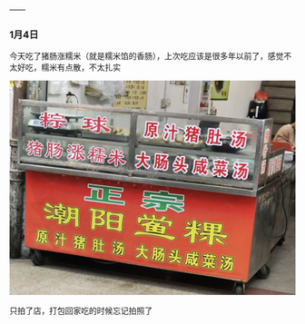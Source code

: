 ——

### 1月4日

今天吃了猪肠涨糯米（就是糯米馅的香肠），上次吃应该是很多年以前了，感觉不太好吃，糯米有点散，不太扎实

![猪肠涨糯米](/img/IMG_20250104_220143.jpg)

只拍了店，打包回家吃的时候忘记拍照了
